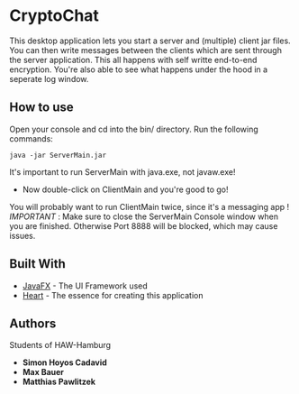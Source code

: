 # CryptoChat

This desktop application lets you start a server and (multiple) client jar files.
You can then write messages between the clients which are sent through the server application.
This all happens with self writte end-to-end encryption. You're also able to see what happens under the hood in a seperate log window. 


## How to use

Open your console and cd into the bin/ directory.
Run the following commands:
```{r, engine='bash', count_lines}
java -jar ServerMain.jar
```
It's important to run ServerMain with java.exe, not javaw.exe! 

* Now double-click on ClientMain and you're good to go!
 
You will probably want to run ClientMain twice, since it's a messaging app !
_IMPORTANT_ : Make sure to close the ServerMain Console window when you are finished. Otherwise Port 8888 will be blocked, which may cause issues.


## Built With

* [JavaFX](https://openjfx.io/) - The UI Framework used
* [Heart](https://en.wikipedia.org/wiki/Heart) - The essence for creating this application


## Authors

Students of HAW-Hamburg 

* **Simon Hoyos Cadavid** 
* **Max Bauer** 
* **Matthias Pawlitzek** 

